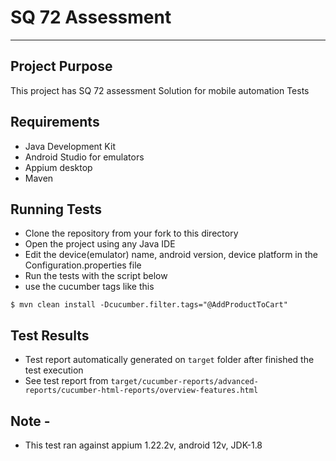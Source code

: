 # SQ 72 Assessment

---
## Project Purpose
This project has SQ 72 assessment Solution for mobile automation Tests

## Requirements
* Java Development Kit
* Android Studio for emulators
* Appium desktop
* Maven

## Running Tests
* Clone the repository from your fork to this directory
* Open the project using any Java IDE
* Edit the device(emulator) name, android version, device platform 
in the Configuration.properties file
* Run the tests with the script below
* use the cucumber tags like this
```shell
$ mvn clean install -Dcucumber.filter.tags="@AddProductToCart"
```

## Test Results
* Test report automatically generated on `target` folder after finished the test execution
* See test report from `target/cucumber-reports/advanced-reports/cucumber-html-reports/overview-features.html`

## Note - 
* This test ran against appium 1.22.2v, android 12v, JDK-1.8